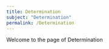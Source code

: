 ```yaml
---
title: Determination
subject: "Determination"
permalink: /Determination
---
```


Welcome to the page of Determination
